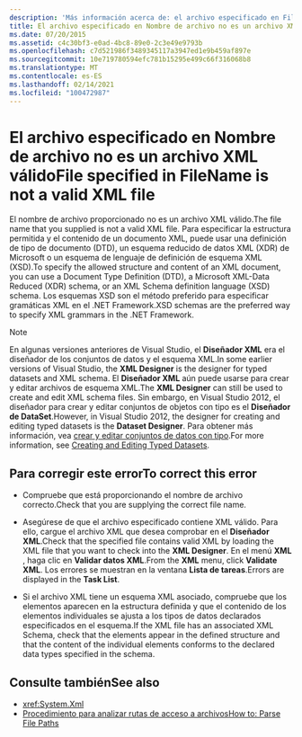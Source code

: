 ```yaml
---
description: 'Más información acerca de: el archivo especificado en FileName no es un archivo XML válido'
title: El archivo especificado en Nombre de archivo no es un archivo XML válido
ms.date: 07/20/2015
ms.assetid: c4c30bf3-e0ad-4bc8-89e0-2c3e49e9793b
ms.openlocfilehash: c7d521986f3489345117a3947ed1e9b459af897e
ms.sourcegitcommit: 10e719780594efc781b15295e499c66f316068b8
ms.translationtype: MT
ms.contentlocale: es-ES
ms.lasthandoff: 02/14/2021
ms.locfileid: "100472987"
---
```

# <a name="file-specified-in-filename-is-not-a-valid-xml-file"></a><span data-ttu-id="4c5c2-103">El archivo especificado en Nombre de archivo no es un archivo XML válido</span><span class="sxs-lookup"><span data-stu-id="4c5c2-103">File specified in FileName is not a valid XML file</span></span>

<span data-ttu-id="4c5c2-104">El nombre de archivo proporcionado no es un archivo XML válido.</span><span class="sxs-lookup"><span data-stu-id="4c5c2-104">The file name that you supplied is not a valid XML file.</span></span> <span data-ttu-id="4c5c2-105">Para especificar la estructura permitida y el contenido de un documento XML, puede usar una definición de tipo de documento (DTD), un esquema reducido de datos XML (XDR) de Microsoft o un esquema de lenguaje de definición de esquema XML (XSD).</span><span class="sxs-lookup"><span data-stu-id="4c5c2-105">To specify the allowed structure and content of an XML document, you can use a Document Type Definition (DTD), a Microsoft XML-Data Reduced (XDR) schema, or an XML Schema definition language (XSD) schema.</span></span> <span data-ttu-id="4c5c2-106">Los esquemas XSD son el método preferido para especificar gramáticas XML en el .NET Framework.</span><span class="sxs-lookup"><span data-stu-id="4c5c2-106">XSD schemas are the preferred way to specify XML grammars in the .NET Framework.</span></span>

> [!NOTE]
> <span data-ttu-id="4c5c2-107">En algunas versiones anteriores de Visual Studio, el **Diseñador XML** era el diseñador de los conjuntos de datos y el esquema XML.</span><span class="sxs-lookup"><span data-stu-id="4c5c2-107">In some earlier versions of Visual Studio, the **XML Designer** is the designer for typed datasets and XML schema.</span></span> <span data-ttu-id="4c5c2-108">El **Diseñador XML** aún puede usarse para crear y editar archivos de esquema XML.</span><span class="sxs-lookup"><span data-stu-id="4c5c2-108">The **XML Designer** can still be used to create and edit XML schema files.</span></span> <span data-ttu-id="4c5c2-109">Sin embargo, en Visual Studio 2012, el diseñador para crear y editar conjuntos de objetos con tipo es el **Diseñador de DataSet**.</span><span class="sxs-lookup"><span data-stu-id="4c5c2-109">However, in Visual Studio 2012, the designer for creating and editing typed datasets is the **Dataset Designer**.</span></span> <span data-ttu-id="4c5c2-110">Para obtener más información, vea [crear y editar conjuntos de datos con tipo](/previous-versions/visualstudio/visual-studio-2013/314t4see(v=vs.120)).</span><span class="sxs-lookup"><span data-stu-id="4c5c2-110">For more information, see [Creating and Editing Typed Datasets](/previous-versions/visualstudio/visual-studio-2013/314t4see(v=vs.120)).</span></span>

## <a name="to-correct-this-error"></a><span data-ttu-id="4c5c2-111">Para corregir este error</span><span class="sxs-lookup"><span data-stu-id="4c5c2-111">To correct this error</span></span>

- <span data-ttu-id="4c5c2-112">Compruebe que está proporcionando el nombre de archivo correcto.</span><span class="sxs-lookup"><span data-stu-id="4c5c2-112">Check that you are supplying the correct file name.</span></span>

- <span data-ttu-id="4c5c2-113">Asegúrese de que el archivo especificado contiene XML válido. Para ello, cargue el archivo XML que desea comprobar en el **Diseñador XML**.</span><span class="sxs-lookup"><span data-stu-id="4c5c2-113">Check that the specified file contains valid XML by loading the XML file that you want to check into the **XML Designer**.</span></span> <span data-ttu-id="4c5c2-114">En el menú **XML** , haga clic en **Validar datos XML**.</span><span class="sxs-lookup"><span data-stu-id="4c5c2-114">From the **XML** menu, click **Validate XML**.</span></span> <span data-ttu-id="4c5c2-115">Los errores se muestran en la ventana **Lista de tareas**.</span><span class="sxs-lookup"><span data-stu-id="4c5c2-115">Errors are displayed in the **Task List**.</span></span>

- <span data-ttu-id="4c5c2-116">Si el archivo XML tiene un esquema XML asociado, compruebe que los elementos aparecen en la estructura definida y que el contenido de los elementos individuales se ajusta a los tipos de datos declarados especificados en el esquema.</span><span class="sxs-lookup"><span data-stu-id="4c5c2-116">If the XML file has an associated XML Schema, check that the elements appear in the defined structure and that the content of the individual elements conforms to the declared data types specified in the schema.</span></span>

## <a name="see-also"></a><span data-ttu-id="4c5c2-117">Consulte también</span><span class="sxs-lookup"><span data-stu-id="4c5c2-117">See also</span></span>

- <xref:System.Xml>
- [<span data-ttu-id="4c5c2-118">Procedimiento para analizar rutas de acceso a archivos</span><span class="sxs-lookup"><span data-stu-id="4c5c2-118">How to: Parse File Paths</span></span>](../developing-apps/programming/drives-directories-files/how-to-parse-file-paths.md)
